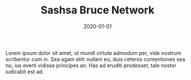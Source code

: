 ---
title: Sashsa Bruce Network
date: 2020-01-01
body: "Lorem ipsum dolor sit amet, ut mundi virtute admodum per, vide nostrum scribentur cum in. Sea agam elitr nullam eu, duis ceteros contentiones sea no, ius everti vidisse principes an. Has ad eruditi prodesset, tale noster iudicabit est ad."
avatar: https://i.pinimg.com/originals/57/b5/c2/57b5c2c7a58830a4b8deaf04c287b1b4.gif
avatarAlt:
logo: /assets/images/logo-sby.svg
logoAlt:
linkedinURL: https://twitter.com/marcusrelacion
twitterURL: https://twitter.com/marcusrelacion
instagramURL: https://twitter.com/marcusrelacion
url: #
urlLabel: Visit Website
---